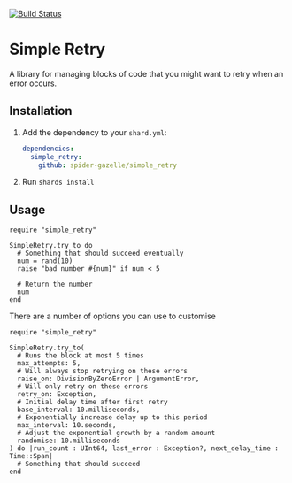 [![Build Status](https://travis-ci.org/spider-gazelle/simple_retry.svg?branch=master)](https://travis-ci.org/spider-gazelle/simple_retry)


# Simple Retry

A library for managing blocks of code that you might want to retry when an error occurs.


## Installation

1. Add the dependency to your `shard.yml`:

   ```yaml
   dependencies:
     simple_retry:
       github: spider-gazelle/simple_retry
   ```

2. Run `shards install`


## Usage

```crystal
require "simple_retry"

SimpleRetry.try_to do
  # Something that should succeed eventually
  num = rand(10)
  raise "bad number #{num}" if num < 5

  # Return the number
  num
end
```

There are a number of options you can use to customise

```crystal
require "simple_retry"

SimpleRetry.try_to(
  # Runs the block at most 5 times
  max_attempts: 5,
  # Will always stop retrying on these errors
  raise_on: DivisionByZeroError | ArgumentError,
  # Will only retry on these errors
  retry_on: Exception,
  # Initial delay time after first retry
  base_interval: 10.milliseconds,
  # Exponentially increase delay up to this period
  max_interval: 10.seconds,
  # Adjust the exponential growth by a random amount
  randomise: 10.milliseconds
) do |run_count : UInt64, last_error : Exception?, next_delay_time : Time::Span|
  # Something that should succeed
end
```
